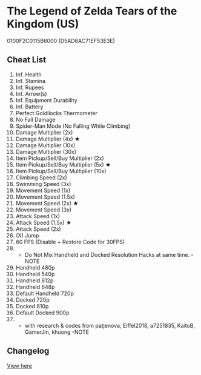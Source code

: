 # The Legend of Zelda Tears of the Kingdom (US)
0100F2C0115B6000 (D5AD6AC71EF53E3E)

## Cheat List
1. Inf. Health
1. Inf. Stamina
1. Inf. Rupees
1. Inf. Arrow(s)
1. Inf. Equipment Durability
1. Inf. Battery
1. Perfect Goldilocks Thermometer
1. No Fall Damage
1. Spider-Man Mode (No Falling While Climbing)
1. Damage Multiplier (2x)
1. Damage Multiplier (4x) ★
1. Damage Multiplier (10x)
1. Damage Multiplier (30x)
1. Item Pickup/Sell/Buy Multiplier (2x)
1. Item Pickup/Sell/Buy Multiplier (5x) ★
1. Item Pickup/Sell/Buy Multiplier (10x)
1. Climbing Speed (2x)
1. Swimming Speed (3x)
1. Movement Speed (1x)
1. Movement Speed (1.5x)
1. Movement Speed (2x) ★
1. Movement Speed (3x)
1. Attack Speed (1x)
1. Attack Speed (1.5x) ★
1. Attack Speed (2x)
1. (X) Jump
1. 60 FPS (Disable + Restore Code for 30FPS)
1. - Do Not Mix Handheld and Docked Resolution Hacks at same time. -NOTE
1. Handheld 480p
1. Handheld 540p
1. Handheld 612p
1. Handheld 648p
1. Default Handheld 720p
1. Docked 720p
1. Docked 810p
1. Default Docked 900p
1. - with research & codes from patjenova, Eiffel2018, a7251835, KaitoB, GamerJin, khuong -NOTE

## Changelog
[View here](./CHANGELOG.md)